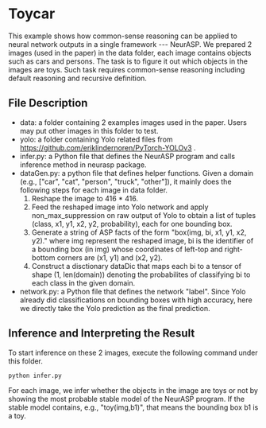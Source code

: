 # Toycar
This example shows how common-sense reasoning can be applied to neural network outputs in a single framework --- NeurASP. We prepared 2 images (used in the paper) in the data folder, each image contains objects such as cars and persons. The task is to figure it out which objects in the images are toys. Such task requires common-sense reasoning including default reasoning and recursive definition.

## File Description
* data: a folder containing 2 examples images used in the paper. Users may put other images in this folder to test.
* yolo: a folder containing Yolo related files from https://github.com/eriklindernoren/PyTorch-YOLOv3 .
* infer.py: a Python file that defines the NeurASP program and calls inference method in neurasp package.
* dataGen.py: a python file that defines helper functions. Given a domain (e.g., ["car", "cat", "person", "truck", "other"]), it mainly does the following steps for each image in data folder.
  1. Reshape the image to 416 * 416.
  2. Feed the reshaped image into Yolo network and apply non_max_suppression on raw output of Yolo to obtain a list of tuples (class, x1, y1, x2, y2, probability), each for one bounding box.
  3. Generate a string of ASP facts of the form "box(img, bi, x1, y1, x2, y2)." where img represent the reshaped image, bi is the identifier of a bounding box (in img) whose coordinates of left-top and right-bottom corners are (x1, y1) and (x2, y2).
  4. Construct a disctionary dataDic that maps each bi to a tensor of shape (1, len(domain)) denoting the probabilites of classifying bi to each class in the given domain.
* network.py: a Python file that defines the network "label". Since Yolo already did classifications on bounding boxes with high accuracy, here we directly take the Yolo prediction as the final prediction.

## Inference and Interpreting the Result
To start inference on these 2 images, execute the following command under this folder.
```
python infer.py
```
For each image, we infer whether the objects in the image are toys or not by showing the most probable stable model of the NeurASP program. If the stable model contains, e.g., "toy(img,b1)", that means the bounding box b1 is a toy.